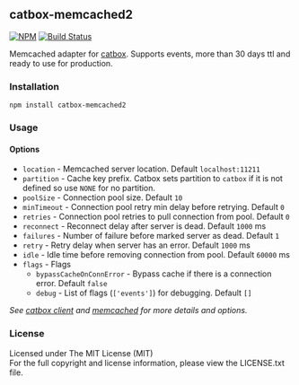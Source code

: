 ## catbox-memcached2

[![NPM][npm-image]][npm-url] [![Build Status][travis-image]][travis-url]

Memcached adapter for [catbox](https://github.com/hapijs/catbox).
Supports events, more than 30 days ttl and ready to use for production.

### Installation

```
npm install catbox-memcached2
```

### Usage

#### Options

* `location` - Memcached server location. Default `localhost:11211`
* `partition` - Cache key prefix. Catbox sets partition to `catbox` if it is not
  defined so use `NONE` for no partition.
* `poolSize` - Connection pool size. Default `10`
* `minTimeout` - Connection pool retry min delay before retrying. Default `0`
* `retries` - Connection pool retries to pull connection from pool. Default `0`
* `reconnect` - Reconnect delay after server is dead. Default `1000` ms
* `failures` - Number of failure before marked server as dead. Default `1`
* `retry` - Retry delay when server has an error. Default `1000` ms
* `idle` - Idle time before removing connection from pool. Default `60000` ms
* `flags` - Flags
  * `bypassCacheOnConnError` - Bypass cache if there is a connection error. Default `false`
  * `debug` - List of flags (`['events']`) for debugging. Default `[]`

*See [catbox client](https://github.com/hapijs/catbox#client) and 
[memcached](https://github.com/3rd-Eden/memcached#options) for more details and options.*

### License

Licensed under The MIT License (MIT)  
For the full copyright and license information, please view the LICENSE.txt file.

[npm-url]: http://npmjs.org/package/catbox-memcached2
[npm-image]: https://badge.fury.io/js/catbox-memcached2.svg

[travis-url]: https://travis-ci.org/yieldbot/catbox-memcached2
[travis-image]: https://travis-ci.org/yieldbot/catbox-memcached2.svg?branch=master